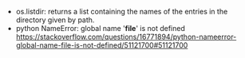 * os.listdir: returns a list containing the names of the entries in the directory given by path.
* python NameError: global name '__file__' is not defined
https://stackoverflow.com/questions/16771894/python-nameerror-global-name-file-is-not-defined/51121700#51121700
